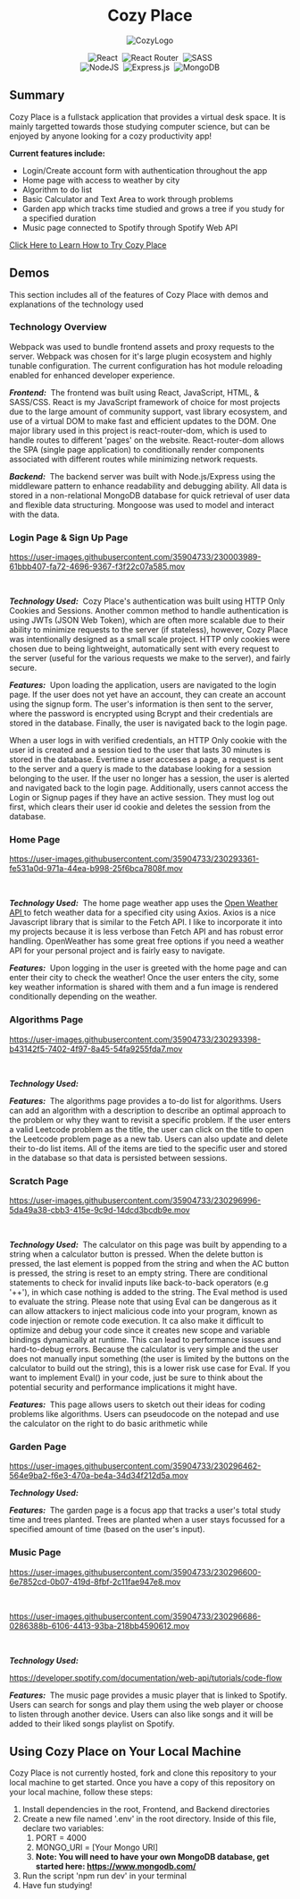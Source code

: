 <div align="center">

# Cozy Place

![CozyLogo](https://user-images.githubusercontent.com/35904733/231628123-bfd0e385-6d88-419a-893f-539f5fcdbea5.gif)

![React](https://img.shields.io/badge/react-%2320232a.svg?style=for-the-badge&logo=react&logoColor=%2361DAFB)&nbsp;&nbsp;![React Router](https://img.shields.io/badge/React_Router-CA4245?style=for-the-badge&logo=react-router&logoColor=white)&nbsp;&nbsp;![SASS](https://img.shields.io/badge/SASS-hotpink.svg?style=for-the-badge&logo=SASS&logoColor=white)<br/>![NodeJS](https://img.shields.io/badge/node.js-6DA55F?style=for-the-badge&logo=node.js&logoColor=white)&nbsp;&nbsp;![Express.js](https://img.shields.io/badge/express.js-%23404d59.svg?style=for-the-badge&logo=express&logoColor=%2361DAFB)&nbsp;&nbsp;![MongoDB](https://img.shields.io/badge/MongoDB-%234ea94b.svg?style=for-the-badge&logo=mongodb&logoColor=white)

</div>
 
## Summary

Cozy Place is a fullstack application that provides a virtual desk space.  It is mainly targetted towards those studying computer science, but can be enjoyed by anyone looking for a cozy productivity app!

**Current features include:**

- Login/Create account form with authentication throughout the app
- Home page with access to weather by city
- Algorithm to do list
- Basic Calculator and Text Area to work through problems
- Garden app which tracks time studied and grows a tree if you study for a specified duration
- Music page connected to Spotify through Spotify Web API

[Click Here to Learn How to Try Cozy Place](#usage)

## Demos

This section includes all of the features of Cozy Place with demos and explanations of the technology used

### Technology Overview

Webpack was used to bundle frontend assets and proxy requests to the server. Webpack was chosen for it's large plugin ecosystem and highly tunable configuration.  The current configuration has hot module reloading enabled for enhanced developer experience. 

***Frontend:*** &nbsp;The frontend was built using React, JavaScript, HTML, & SASS/CSS. React is my JavaScript framework of choice for most projects due to the large amount of community support, vast library ecosystem, and use of a virtual DOM to make fast and efficient updates to the DOM. One major library used in this project is react-router-dom, which is used to handle routes to different 'pages' on the website.  React-router-dom allows the SPA (single page application) to conditionally render components associated with different routes while minimizing network requests.

***Backend:*** &nbsp;The backend server was built with Node.js/Express using the middleware pattern to enhance readability and debugging ability.  All data is stored in a non-relational MongoDB database for quick retrieval of user data and flexible data structuring.  Mongoose was used to model and interact with the data.
 
### Login Page & Sign Up Page

https://user-images.githubusercontent.com/35904733/230003989-61bbb407-fa72-4696-9367-f3f22c07a585.mov

<br/>

***Technology Used:***
&nbsp;Cozy Place's authentication was built using HTTP Only Cookies and Sessions.  Another common method to handle authentication is using JWTs (JSON Web Token), which are often more scalable due to their ability to minimize requests to the server (if stateless), however, Cozy Place was intentionally designed as a small scale project.  HTTP only cookies were chosen due to being lightweight, automatically sent with every request to the server (useful for the various requests we make to the server), and fairly secure.

***Features:***
&nbsp;Upon loading the application, users are navigated to the login page.  If the user does not yet have an account, they can create an account using the signup form.  The user's information is then sent to the server, where the password is encrypted using Bcrypt and their credentials are stored in the database.  Finally, the user is navigated back to the login page.

When a user logs in with verified credentials, an HTTP Only cookie with the user id is created and a session tied to the user that lasts 30 minutes is stored in the database.  Evertime a user accesses a page, a request is sent to the server and a query is made to the database looking for a session belonging to the user.  If the user no longer has a session, the user is alerted and navigated back to the login page.  Additionally, users cannot access the Login or Signup pages if they have an active session.  They must log out first, which clears their user id cookie and deletes the session from the database.

### Home Page

https://user-images.githubusercontent.com/35904733/230293361-fe531a0d-971a-44ea-b998-25f6bca7808f.mov

<br/>

***Technology Used:***
&nbsp;The home page weather app uses the <a href = "https://openweathermap.org/api"> Open Weather API <a/> to fetch weather data for a specified city using Axios.  Axios is a nice Javascript library that is similar to the Fetch API.  I like to incorporate it into my projects because it is less verbose than Fetch API and has robust error handling.  OpenWeather has some great free options if you need a weather API for your personal project and is fairly easy to navigate.

***Features:***
&nbsp;Upon logging in the user is greeted with the home page and can enter their city to check the weather!  Once the user enters the city, some key weather information is shared with them and a fun image is rendered conditionally depending on the weather.

### Algorithms Page

https://user-images.githubusercontent.com/35904733/230293398-b43142f5-7402-4f97-8a45-54fa9255fda7.mov
 
<br/>

***Technology Used:***
&nbsp;

***Features:***
&nbsp;The algorithms page provides a to-do list for algorithms.  Users can add an algorithm with a description to describe an optimal approach to the problem or why they want to revisit a specific problem.  If the user enters a valid Leetcode problem as the title, the user can click on the title to open the Leetcode problem page as a new tab.  Users can also update and delete their to-do list items.  All of the items are tied to the specific user and stored in the database so that data is persisted between sessions.

### Scratch Page

https://user-images.githubusercontent.com/35904733/230296996-5da49a38-cbb3-415e-9c9d-14dcd3bcdb9e.mov
 
<br/>

***Technology Used:***
&nbsp;The calculator on this page was built by appending to a string when a calculator button is pressed.  When the delete button is pressed, the last element is popped from the string and when the AC button is pressed, the string is reset to an empty string.  There are conditional statements to check for invalid inputs like back-to-back operators (e.g '++'), in which case nothing is added to the string.  The Eval method is used to evaluate the string.  Please note that using Eval can be dangerous as it can allow attackers to inject malicious code into your program, known as code injection or remote code execution.  It ca also make it difficult to optimize and debug your code since it creates new scope and variable bindings dynamically at runtime. This can lead to performance issues and hard-to-debug errors. Because the calculator is very simple and the user does not manually input something (the user is limited by the buttons on the calculator to build out the string), this is a lower risk use case for Eval.  If you want to implement Eval() in your code, just be sure to think about the potential security and performance implications it might have.

***Features:***
&nbsp;This page allows users to sketch out their ideas for coding problems like algorithms.  Users can pseudocode on the notepad and use the calculator on the right to do basic arithmetic while 

### Garden Page

https://user-images.githubusercontent.com/35904733/230296462-564e9ba2-f6e3-470a-be4a-34d34f212d5a.mov

***Technology Used:***
&nbsp;

***Features:***
&nbsp;The garden page is a focus app that tracks a user's total study time and trees planted.  Trees are planted when a user stays focussed for a specified amount of time (based on the user's input).

### Music Page

https://user-images.githubusercontent.com/35904733/230296600-6e7852cd-0b07-419d-8fbf-2c11fae947e8.mov

<br/>

https://user-images.githubusercontent.com/35904733/230296686-0286388b-6106-4413-93ba-218bb4590612.mov
 
<br/>

***Technology Used:***
&nbsp;

https://developer.spotify.com/documentation/web-api/tutorials/code-flow

***Features:***
&nbsp;The music page provides a music player that is linked to Spotify. Users can search for songs and play them using the web player or choose to listen through another device. Users can also like songs and it will be added to their liked songs playlist on Spotify.

<a name = "usage" />

## Using Cozy Place on Your Local Machine

Cozy Place is not currently hosted, fork and clone this repository to your local machine to get started.  Once you have a copy of this repository on your local machine, follow these steps:

1. Install dependencies in the root, Frontend, and Backend directories
2. Create a new file named '.env' in the root directory.  Inside of this file, declare two variables:
    1. PORT = 4000
    2. MONGO_URI = [Your Mongo URI] 
    3. **Note: You will need to have your own MongoDB database, get started here: https://www.mongodb.com/**
3. Run the script 'npm run dev' in your terminal
4. Have fun studying!


